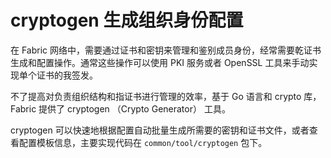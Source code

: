 # cryptogen 生成组织身份配置

在 Fabric 网络中，需要通过证书和密钥来管理和鉴别成员身份，经常需要乾证书生成和配置操作。通常这些操作可以使用 PKI 服务或者 OpenSSL 工具来手动实现单个证书的我签发。

不了提高对负责组织结构和指证书进行管理的效率，基于 Go 语言和 crypto 库，Fabric 提供了 cryptogen （Crypto Generator） 工具。

cryptogen 可以快速地根据配置自动批量生成所需要的密钥和证书文件，或者查看配置模板信息，主要实现代码在 `common/tool/cryptogen` 包下。